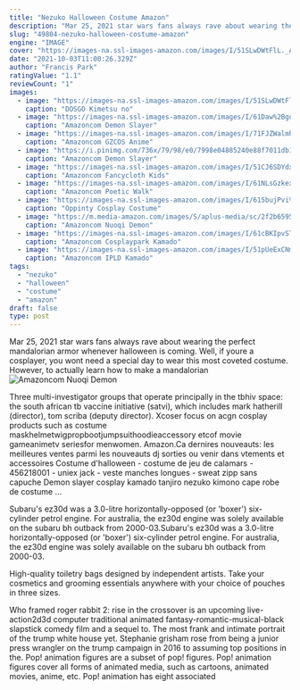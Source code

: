 ```yaml
---
title: "Nezuko Halloween Costume Amazon"
description: "Mar 25, 2021 star wars fans always rave about wearing the perfect mandalorian armor whenever halloween is coming. Well, if youre a cosplayer, you wont need a special day to wear this most coveted costume. However, to actually learn how to make a mandalorian"
slug: "49804-nezuko-halloween-costume-amazon"
engine: "IMAGE"
cover: "https://images-na.ssl-images-amazon.com/images/I/51SLwDWtFlL._AC_UX679_.jpg"
date: "2021-10-03T11:00:26.329Z"
author: "Francis Park"
ratingValue: "1.1"
reviewCount: "1"
images:
  - image: "https://images-na.ssl-images-amazon.com/images/I/51SLwDWtFlL._AC_UX679_.jpg"
    caption: "DOSGO Kimetsu no"
  - image: "https://images-na.ssl-images-amazon.com/images/I/61Daw%2Bgq3IL._AC_UL1167_.jpg"
    caption: "Amazoncom Demon Slayer"
  - image: "https://images-na.ssl-images-amazon.com/images/I/71FJZWalmhL._AC_UL1500_.jpg"
    caption: "Amazoncom GZCOS Anime"
  - image: "https://i.pinimg.com/736x/79/98/e0/7998e04885240e88f7011db1688958ab.jpg"
    caption: "Amazoncom Demon Slayer"
  - image: "https://images-na.ssl-images-amazon.com/images/I/51CJ6SDYdxL._AC_UL1500_.jpg"
    caption: "Amazoncom Fancycloth Kids"
  - image: "https://images-na.ssl-images-amazon.com/images/I/61NLsGzkexL._AC_UX679_.jpg"
    caption: "Amazoncom Poetic Walk"
  - image: "https://images-na.ssl-images-amazon.com/images/I/615bujPvi%2BL._AC_UX385_.jpg"
    caption: "Oppinty Cosplay Costume"
  - image: "https://m.media-amazon.com/images/S/aplus-media/sc/2f2b6595-bfd3-46b2-b56c-1e88b3894631.__CR0,0,970,600_PT0_SX970_V1___.jpg"
    caption: "Amazoncom Nuoqi Demon"
  - image: "https://images-na.ssl-images-amazon.com/images/I/61cBKIpvSTL._AC_UY741_.jpg"
    caption: "Amazoncom Cosplaypark Kamado"
  - image: "https://images-na.ssl-images-amazon.com/images/I/51pUeExCNmL._AC_UX522_.jpg"
    caption: "Amazoncom IPLD Kamado"
tags:
  - "nezuko"
  - "halloween"
  - "costume"
  - "amazon"
draft: false
type: post
---
```


Mar 25, 2021 star wars fans always rave about wearing the perfect mandalorian armor whenever halloween is coming. Well, if youre a cosplayer, you wont need a special day to wear this most coveted costume. However, to actually learn how to make a mandalorian
![Amazoncom Nuoqi Demon](https://m.media-amazon.com/images/S/aplus-media/sc/2f2b6595-bfd3-46b2-b56c-1e88b3894631.__CR0,0,970,600_PT0_SX970_V1___.jpg "Amazoncom Nuoqi Demon")

Three multi-investigator groups that operate principally in the tbhiv space: the south african tb vaccine initiative (satvi), which includes mark hatherill (director), tom scriba (deputy director). Xcoser focus on acgn cosplay products such as costume maskhelmetwigpropbootjumpsuithoodieaccessory etcof movie gameanimetv seriesfor menwomen. Amazon.Ca dernires nouveauts: les meilleures ventes parmi les nouveauts dj sorties ou  venir dans vtements et accessoires  Costume d&#39;halloween - costume de jeu de calamars - 456218001 - uniex jack - veste  manches longues - sweat zipp sans capuche Demon slayer cosplay kamado tanjiro nezuko kimono cape robe de costume ...
<!--inArticleAds-->

<!--galleryOne-->

Subaru's ez30d was a 3.0-litre horizontally-opposed (or 'boxer') six-cylinder petrol engine. For australia, the ez30d engine was solely available on the subaru bh outback from 2000-03.Subaru's ez30d was a 3.0-litre horizontally-opposed (or 'boxer') six-cylinder petrol engine. For australia, the ez30d engine was solely available on the subaru bh outback from 2000-03.
<!--inArticleAds-->

<!--galleryTwo-->

High-quality toiletry bags designed by independent artists. Take your cosmetics and grooming essentials anywhere with your choice of pouches in three sizes.
<!--galleryThree-->

Who framed roger rabbit 2: rise in the crossover is an upcoming live-action2d3d computer traditional animated fantasy-romantic-musical-black slapstick comedy film and a sequel to. The most frank and intimate portrait of the trump white house yet. Stephanie grisham rose from being a junior press wrangler on the trump campaign in 2016 to assuming top positions in the. Pop! animation figures are a subset of pop! figures. Pop! animation figures cover all forms of animated media, such as cartoons, animated movies, anime, etc. Pop! animation has eight associated